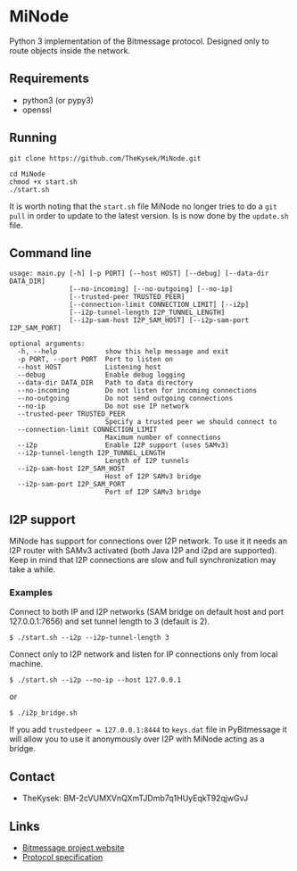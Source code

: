# MiNode
Python 3 implementation of the Bitmessage protocol. Designed only to route objects inside the network.

## Requirements
- python3 (or pypy3)
- openssl

## Running
```
git clone https://github.com/TheKysek/MiNode.git
```
```
cd MiNode
chmod +x start.sh
./start.sh
```

It is worth noting that the `start.sh` file MiNode no longer tries to do a `git pull` in order to update to the latest version.
Is is now done by the `update.sh` file.

## Command line
```
usage: main.py [-h] [-p PORT] [--host HOST] [--debug] [--data-dir DATA_DIR]
               [--no-incoming] [--no-outgoing] [--no-ip]
               [--trusted-peer TRUSTED_PEER]
               [--connection-limit CONNECTION_LIMIT] [--i2p]
               [--i2p-tunnel-length I2P_TUNNEL_LENGTH]
               [--i2p-sam-host I2P_SAM_HOST] [--i2p-sam-port I2P_SAM_PORT]

optional arguments:
  -h, --help            show this help message and exit
  -p PORT, --port PORT  Port to listen on
  --host HOST           Listening host
  --debug               Enable debug logging
  --data-dir DATA_DIR   Path to data directory
  --no-incoming         Do not listen for incoming connections
  --no-outgoing         Do not send outgoing connections
  --no-ip               Do not use IP network
  --trusted-peer TRUSTED_PEER
                        Specify a trusted peer we should connect to
  --connection-limit CONNECTION_LIMIT
                        Maximum number of connections
  --i2p                 Enable I2P support (uses SAMv3)
  --i2p-tunnel-length I2P_TUNNEL_LENGTH
                        Length of I2P tunnels
  --i2p-sam-host I2P_SAM_HOST
                        Host of I2P SAMv3 bridge
  --i2p-sam-port I2P_SAM_PORT
                        Port of I2P SAMv3 bridge

```
## I2P support
MiNode has support for connections over I2P network.
To use it it needs an I2P router with SAMv3 activated (both Java I2P and i2pd are supported).
Keep in mind that I2P connections are slow and full synchronization may take a while.
### Examples
Connect to both IP and I2P networks (SAM bridge on default host and port 127.0.0.1:7656) and set tunnel length to 3 (default is 2).
```
$ ./start.sh --i2p --i2p-tunnel-length 3
```

Connect only to I2P network and listen for IP connections only from local machine.
```
$ ./start.sh --i2p --no-ip --host 127.0.0.1
```
or
```
$ ./i2p_bridge.sh
```
If you add `trustedpeer = 127.0.0.1:8444` to `keys.dat` file in PyBitmessage it will allow you to use it anonymously over I2P with MiNode acting as a bridge.
## Contact
- TheKysek: BM-2cVUMXVnQXmTJDmb7q1HUyEqkT92qjwGvJ

## Links
- [Bitmessage project website](https://bitmessage.org)
- [Protocol specification](https://bitmessage.org/wiki/Protocol_specification)
